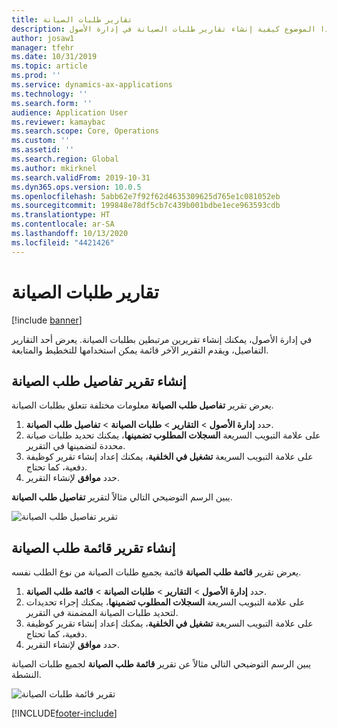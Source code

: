 ```yaml
---
title: تقارير طلبات الصيانة
description: يشرح هذا الموضوع كيفية إنشاء تقارير طلبات الصيانة في إدارة الأصول.
author: josaw1
manager: tfehr
ms.date: 10/31/2019
ms.topic: article
ms.prod: ''
ms.service: dynamics-ax-applications
ms.technology: ''
ms.search.form: ''
audience: Application User
ms.reviewer: kamaybac
ms.search.scope: Core, Operations
ms.custom: ''
ms.assetid: ''
ms.search.region: Global
ms.author: mkirknel
ms.search.validFrom: 2019-10-31
ms.dyn365.ops.version: 10.0.5
ms.openlocfilehash: 5abb62e7f92f62d4635309625d765e1c081052eb
ms.sourcegitcommit: 199848e78df5cb7c439b001bdbe1ece963593cdb
ms.translationtype: HT
ms.contentlocale: ar-SA
ms.lasthandoff: 10/13/2020
ms.locfileid: "4421426"
---
```

# <a name="maintenance-request-reports"></a>تقارير طلبات الصيانة

[!include [banner](../../includes/banner.md)]

 

في إدارة الأصول، يمكنك إنشاء تقريرين مرتبطين بطلبات الصيانة. يعرض أحد التقارير التفاصيل، ويقدم التقرير الآخر قائمة يمكن استخدامها للتخطيط والمتابعة.

## <a name="create-a-maintenance-request-details-report"></a>إنشاء تقرير تفاصيل طلب الصيانة

يعرض تقرير **تفاصيل طلب الصيانة‬**  معلومات مختلفة تتعلق بطلبات الصيانة.

1. حدد **إدارة الأصول** \> **التقارير** \> **طلبات الصيانة** \> **تفاصيل طلب الصيانة**.
2. على علامة التبويب السريعة **السجلات المطلوب تضمينها‬**، يمكنك تحديد طلبات صيانة محددة لتضمينها في التقرير.
3. على علامة التبويب السريعة **تشغيل في الخلفية‬**، يمكنك إعداد إنشاء تقرير كوظيفة دفعية، كما تحتاج.
4. حدد **موافق** لإنشاء التقرير.

يبين الرسم التوضيحي التالي مثالاً لتقرير **تفاصيل طلب الصيانة**.

![تقرير تفاصيل طلب الصيانة](media/09-manage-maintenance-requests.png)

## <a name="create-a-maintenance-request-list-report"></a>إنشاء تقرير قائمة طلب الصيانة‬

يعرض تقرير **قائمة طلب الصيانة‬** قائمة بجميع طلبات الصيانة من نوع الطلب نفسه.

1. حدد **إدارة الأصول** \> **التقارير** \> **طلبات الصيانة** \> **قائمة طلب الصيانة**.
2. على علامة التبويب السريعة **السجلات المطلوب تضمينها‬**، يمكنك إجراء تحديدات لتحديد طلبات الصيانة المضمنة في التقرير.
3. على علامة التبويب السريعة **تشغيل في الخلفية‬**، يمكنك إعداد إنشاء تقرير كوظيفة دفعية، كما تحتاج.
4. حدد **موافق** لإنشاء التقرير.

يبين الرسم التوضيحي التالي مثالاً عن تقرير **قائمة طلب الصيانة** لجميع طلبات الصيانة النشطة.

![تقرير قائمة طلبات الصيانة](media/10-manage-maintenance-requests.png)


[!INCLUDE[footer-include](../../../includes/footer-banner.md)]